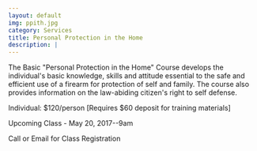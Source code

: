 ```yaml
---
layout: default
img: ppith.jpg
category: Services
title: Personal Protection in the Home
description: |
---
```

The Basic "Personal Protection in the Home" Course develops the individual's basic knowledge, skills and attitude essential to the safe and efficient use of a firearm for protection of self and family. The course also provides information on the law-abiding citizen's right to self defense.


Individual: $120/person [Requires $60 deposit for training materials]


Upcoming Class - May 20, 2017--9am


Call or Email for Class Registration
